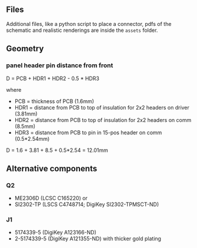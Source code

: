 ## Files

Additional files, like a python script to place a connector, pdfs of the schematic and realistic renderings are inside the `assets` folder.

## Geometry


### panel header pin distance from front

D = PCB + HDR1 + HDR2 - 0.5 * HDR3

where

- PCB  = thickness of PCB (1.6mm)
- HDR1 = distance from PCB to top of insulation for 2x2 headers on driver (3.81mm)
- HDR2 = distance from PCB to top of insulation for 2x2 headers on comm (8.5mm)
- HDR3 = distance from PCB to pin in 15-pos header on comm (0.5*2.54mm)


D = 1.6 + 3.81 + 8.5 + 0.5*2.54 = 12.01mm


## Alternative components

### Q2

- ME2306D (LCSC C165220) or
- SI2302-TP (LSCS C4748714; DigiKey SI2302-TPMSCT-ND)


### J1

- 5174339-5 (DigiKey A123166-ND)
- 2-5174339-5 (DigiKey A121355-ND) with thicker gold plating
